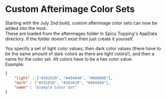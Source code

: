 # Custom Afterimage Color Sets

Starting with the July 2nd build, custom afterimage color sets can now be added into the mod.  
These are loaded from the afterimages folder in Spicy Topping's AppData directory.
If the folder doesn't exist then just create it yourself.

You specify a set of light color values, then dark color values (there have to be the same amount of dark colors as there are light colors!), and then a name for the color set.
All colors have to be a hex color value.  
Example:
```json
{
	"light" : ["#202020", "#404040", "#808080"],
	"dark" : ["#101010", "#202020", "#404040"],
	"name" : "Example Color Set"
}
```